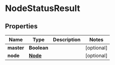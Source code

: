 # NodeStatusResult

## Properties
Name | Type | Description | Notes
------------ | ------------- | ------------- | -------------
**master** | **Boolean** |  |  [optional]
**node** | [**Node**](Node.md) |  |  [optional]
